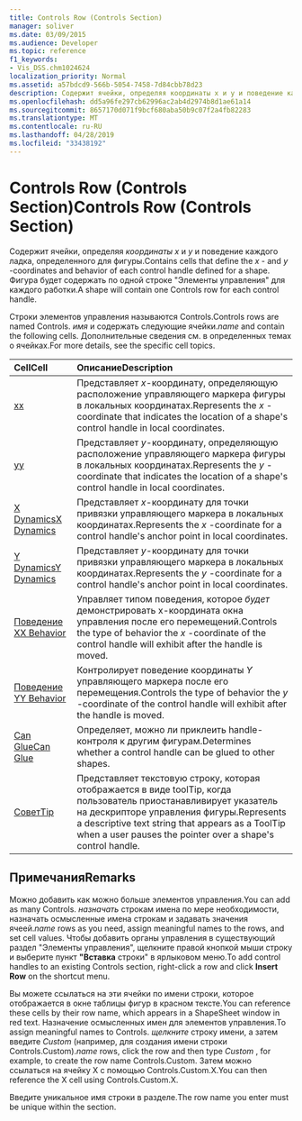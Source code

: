 ```yaml
---
title: Controls Row (Controls Section)
manager: soliver
ms.date: 03/09/2015
ms.audience: Developer
ms.topic: reference
f1_keywords:
- Vis_DSS.chm1024624
localization_priority: Normal
ms.assetid: a57bdcd9-566b-5054-7458-7d84cbb78d23
description: Содержит ячейки, определяя координаты x и y и поведение каждого ладка управления, определенного для фигуры. Фигура будет содержать по одной строке "Элементы управления" для каждого работки.
ms.openlocfilehash: dd5a96fe297cb62996ac2ab4d2974b8d1ae61a14
ms.sourcegitcommit: 8657170d071f9bcf680aba50b9c07f2a4fb82283
ms.translationtype: MT
ms.contentlocale: ru-RU
ms.lasthandoff: 04/28/2019
ms.locfileid: "33438192"
---
```

# <a name="controls-row-controls-section"></a><span data-ttu-id="88ef7-104">Controls Row (Controls Section)</span><span class="sxs-lookup"><span data-stu-id="88ef7-104">Controls Row (Controls Section)</span></span>

<span data-ttu-id="88ef7-105">Содержит ячейки, определяя  *координаты x*  и  *y*  и поведение каждого ладка, определенного для фигуры.</span><span class="sxs-lookup"><span data-stu-id="88ef7-105">Contains cells that define the  *x*  - and  *y*  -coordinates and behavior of each control handle defined for a shape.</span></span> <span data-ttu-id="88ef7-106">Фигура будет содержать по одной строке "Элементы управления" для каждого работки.</span><span class="sxs-lookup"><span data-stu-id="88ef7-106">A shape will contain one Controls row for each control handle.</span></span> 
  
<span data-ttu-id="88ef7-107">Строки элементов управления называются Controls.</span><span class="sxs-lookup"><span data-stu-id="88ef7-107">Controls rows are named Controls.</span></span> <span data-ttu-id="88ef7-108">*имя*  и содержать следующие ячейки.</span><span class="sxs-lookup"><span data-stu-id="88ef7-108">*name*  and contain the following cells.</span></span> <span data-ttu-id="88ef7-109">Дополнительные сведения см. в определенных темах о ячейках.</span><span class="sxs-lookup"><span data-stu-id="88ef7-109">For more details, see the specific cell topics.</span></span> 
  
|<span data-ttu-id="88ef7-110">**Cell**</span><span class="sxs-lookup"><span data-stu-id="88ef7-110">**Cell**</span></span>|<span data-ttu-id="88ef7-111">**Описание**</span><span class="sxs-lookup"><span data-stu-id="88ef7-111">**Description**</span></span>|
|:-----|:-----|
|[<span data-ttu-id="88ef7-112">x</span><span class="sxs-lookup"><span data-stu-id="88ef7-112">x</span></span>](x-cell-controls-section.md) <br/> |<span data-ttu-id="88ef7-113">Представляет *x*-координату, определяющую расположение управляющего маркера фигуры в локальных координатах.</span><span class="sxs-lookup"><span data-stu-id="88ef7-113">Represents the  *x*  -coordinate that indicates the location of a shape's control handle in local coordinates.</span></span>  <br/> |
|[<span data-ttu-id="88ef7-114">y</span><span class="sxs-lookup"><span data-stu-id="88ef7-114">y</span></span>](y-cell-controls-section.md) <br/> |<span data-ttu-id="88ef7-115">Представляет *y*-координату, определяющую расположение управляющего маркера фигуры в локальных координатах.</span><span class="sxs-lookup"><span data-stu-id="88ef7-115">Represents the  *y*  -coordinate that indicates the location of a shape's control handle in local coordinates.</span></span>  <br/> |
|[<span data-ttu-id="88ef7-116">X Dynamics</span><span class="sxs-lookup"><span data-stu-id="88ef7-116">X Dynamics</span></span>](x-dynamics-cell-controls-section.md) <br/> |<span data-ttu-id="88ef7-117">Представляет *x*-координату для точки привязки управляющего маркера в локальных координатах.</span><span class="sxs-lookup"><span data-stu-id="88ef7-117">Represents the  *x*  -coordinate for a control handle's anchor point in local coordinates.</span></span>  <br/> |
|[<span data-ttu-id="88ef7-118">Y Dynamics</span><span class="sxs-lookup"><span data-stu-id="88ef7-118">Y Dynamics</span></span>](y-dynamics-cell-controls-section.md) <br/> |<span data-ttu-id="88ef7-119">Представляет *y*-координату для точки привязки управляющего маркера в локальных координатах.</span><span class="sxs-lookup"><span data-stu-id="88ef7-119">Represents the  *y*  -coordinate for a control handle's anchor point in local coordinates.</span></span>  <br/> |
|[<span data-ttu-id="88ef7-120">Поведение X</span><span class="sxs-lookup"><span data-stu-id="88ef7-120">X Behavior</span></span>](x-behavior-cell-controls-section.md) <br/> |<span data-ttu-id="88ef7-121">Управляет типом поведения, которое  *будет*  демонстрировать x-координата окна управления после его перемещений.</span><span class="sxs-lookup"><span data-stu-id="88ef7-121">Controls the type of behavior the  *x*  -coordinate of the control handle will exhibit after the handle is moved.</span></span>  <br/> |
|[<span data-ttu-id="88ef7-122">Поведение Y</span><span class="sxs-lookup"><span data-stu-id="88ef7-122">Y Behavior</span></span>](y-behavior-cell-controls-section.md) <br/> |<span data-ttu-id="88ef7-123">Контролирует поведение координаты *Y* управляющего маркера после его перемещения.</span><span class="sxs-lookup"><span data-stu-id="88ef7-123">Controls the type of behavior the  *y*  -coordinate of the control handle will exhibit after the handle is moved.</span></span>  <br/> |
|[<span data-ttu-id="88ef7-124">Can Glue</span><span class="sxs-lookup"><span data-stu-id="88ef7-124">Can Glue</span></span>](can-glue-cell-controls-section.md) <br/> |<span data-ttu-id="88ef7-125">Определяет, можно ли приклеить handle-контроля к другим фигурам.</span><span class="sxs-lookup"><span data-stu-id="88ef7-125">Determines whether a control handle can be glued to other shapes.</span></span>  <br/> |
|[<span data-ttu-id="88ef7-126">Совет</span><span class="sxs-lookup"><span data-stu-id="88ef7-126">Tip</span></span>](tip-cell-controls-section.md) <br/> |<span data-ttu-id="88ef7-127">Представляет текстовую строку, которая отображается в виде toolTip, когда пользователь приостанавливирует указатель на дескрипторе управления фигуры.</span><span class="sxs-lookup"><span data-stu-id="88ef7-127">Represents a descriptive text string that appears as a ToolTip when a user pauses the pointer over a shape's control handle.</span></span>  <br/> |
   
## <a name="remarks"></a><span data-ttu-id="88ef7-128">Примечания</span><span class="sxs-lookup"><span data-stu-id="88ef7-128">Remarks</span></span>

 <span data-ttu-id="88ef7-129">Можно добавить как можно больше элементов управления.</span><span class="sxs-lookup"><span data-stu-id="88ef7-129">You can add as many Controls.</span></span>  <span data-ttu-id="88ef7-130">*назначать*  строкам имена по мере необходимости, назначать осмысленные имена строкам и задавать значения ячеей.</span><span class="sxs-lookup"><span data-stu-id="88ef7-130">*name*  rows as you need, assign meaningful names to the rows, and set cell values.</span></span> <span data-ttu-id="88ef7-131">Чтобы добавить органы управления в существующий раздел "Элементы управления", щелкните правой кнопкой мыши строку и выберите пункт **"Вставка** строки" в ярлыковом меню.</span><span class="sxs-lookup"><span data-stu-id="88ef7-131">To add control handles to an existing Controls section, right-click a row and click **Insert Row** on the shortcut menu.</span></span> 
  
<span data-ttu-id="88ef7-132">Вы можете ссылаться на эти ячейки по имени строки, которое отображается в окне таблицы фигур в красном тексте.</span><span class="sxs-lookup"><span data-stu-id="88ef7-132">You can reference these cells by their row name, which appears in a ShapeSheet window in red text.</span></span> <span data-ttu-id="88ef7-133">Назначение осмысленных имен для элементов управления.</span><span class="sxs-lookup"><span data-stu-id="88ef7-133">To assign meaningful names to Controls.</span></span> <span data-ttu-id="88ef7-134">*щелкните*  строку имени, а затем введите  *Custom*  (например, для создания имени строки Controls.Custom).</span><span class="sxs-lookup"><span data-stu-id="88ef7-134">*name*  rows, click the row and then type  *Custom*  , for example, to create the row name Controls.Custom.</span></span> <span data-ttu-id="88ef7-135">Затем можно ссылаться на ячейку X с помощью Controls.Custom.X.</span><span class="sxs-lookup"><span data-stu-id="88ef7-135">You can then reference the X cell using Controls.Custom.X.</span></span> 
  
<span data-ttu-id="88ef7-136">Введите уникальное имя строки в разделе.</span><span class="sxs-lookup"><span data-stu-id="88ef7-136">The row name you enter must be unique within the section.</span></span>
  

